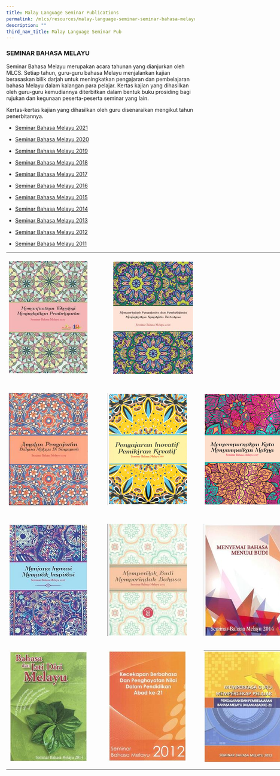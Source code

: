 ```yaml
---
title: Malay Language Seminar Publications
permalink: /mlcs/resources/malay-language-seminar-seminar-bahasa-melayu-publications/
description: ""
third_nav_title: Malay Language Seminar Pub
---
```

### SEMINAR BAHASA MELAYU

Seminar Bahasa Melayu merupakan acara tahunan yang dianjurkan oleh MLCS. Setiap tahun, guru-guru bahasa Melayu menjalankan kajian berasaskan bilik darjah untuk meningkatkan pengajaran dan pembelajaran bahasa Melayu dalam kalangan para pelajar. Kertas kajian yang dihasilkan oleh guru-guru kemudiannya diterbitkan dalam bentuk buku prosiding bagi rujukan dan kegunaan peserta-peserta seminar yang lain.

Kertas-kertas kajian yang dihasilkan oleh guru disenaraikan mengikut tahun penerbitannya.


* [Seminar Bahasa Melayu 2021](/mlcs/resources/malay-language-seminar-seminar-bahasa-melayu-publications/seminar-bahasa-melayu-2021)
*   [Seminar Bahasa Melayu 2020](/mlcs/resources/malay-language-seminar-seminar-bahasa-melayu-publications/seminar-bahasa-melayu-2020)
*   [Seminar Bahasa Melayu 2019](/mlcs/resources/malay-language-seminar-seminar-bahasa-melayu-publications/seminar-bahasa-melayu-2019)
*   [Seminar Bahasa Melayu 2018](/mlcs/resources/malay-language-seminar-seminar-bahasa-melayu-publications/seminar-bahasa-melayu-2018)
* [Seminar Bahasa Melayu 2017](/mlcs/resources/malay-language-seminar-seminar-bahasa-melayu-publications/seminar-bahasa-melayu-2017)
*    [Seminar Bahasa Melayu 2016](/mlcs/resources/malay-language-seminar-seminar-bahasa-melayu-publications/seminar-bahasa-melayu-2016)
* [Seminar Bahasa Melayu 2015](/mlcs/resources/malay-language-seminar-seminar-bahasa-melayu-publications/seminar-bahasa-melayu-2015)
* [Seminar Bahasa Melayu 2014](/mlcs/resources/malay-language-seminar-seminar-bahasa-melayu-publications/seminar-bahasa-melayu-2014)

* [Seminar Bahasa Melayu 2013](/mlcs/resources/malay-language-seminar-seminar-bahasa-melayu-publications/seminar-bahasa-melayu-2013)

* [Seminar Bahasa Melayu 2012](/mlcs/resources/malay-language-seminar-seminar-bahasa-melayu-publications/seminar-bahasa-melayu-2012)

*   [Seminar Bahasa Melayu 2011](/mlcs/resources/malay-language-seminar-seminar-bahasa-melayu-publications/seminar-bahasa-melayu-2011)

<table style="box-sizing: border-box; height: 1393px; width: 821px;"><tbody style="box-sizing: border-box;"><tr style="box-sizing: border-box; height: 352.719px;"><td style="box-sizing: border-box; width: 264.047px;"><a href="/mlcs/resources/malay-language-seminar-seminar-bahasa-melayu-publications/seminar-bahasa-melayu-2020" style="box-sizing: border-box; background-color: transparent; color: rgb(202, 33, 38);"><img src="/images/1-mlcs-sbm-2020-cover-(final-with-ast-logo).jpeg" alt="ML Seminar 2020" title="ML Seminar 2020" data-displaymode="Thumbnail" style="box-sizing: border-box; border-style: none; margin: 10px 0px; max-width: 100%;"></a></td><td style="box-sizing: border-box; width: 257.102px;"><a target="_blank" href="/mlcs/resources/malay-language-seminar-seminar-bahasa-melayu-publications/seminar-bahasa-melayu-2021" style="box-sizing: border-box; background-color: transparent; color: rgb(202, 33, 38);"><img src="/images/00-mlcs-sbm-cover.jpeg" alt="Seminar Bahasa Melayu 2021" title="Seminar Bahasa Melayu 2021" data-displaymode="Thumbnail" style="box-sizing: border-box; border-style: none; margin: 10px auto; max-width: 100%; display: block;"></a></td><td style="box-sizing: border-box; width: 291.852px;">&nbsp;</td></tr><tr style="box-sizing: border-box; height: 352.719px;"><td style="box-sizing: border-box; width: 264.047px;"><a href="/mlcs/resources/malay-language-seminar-seminar-bahasa-melayu-publications/seminar-bahasa-melayu-2019" style="box-sizing: border-box; background-color: transparent; color: rgb(202, 33, 38);"><img src="/images/20190823090123670_0001.jpeg" alt="ML Seminar 2019" title="ML Seminar 2019" data-displaymode="Thumbnail" style="box-sizing: border-box; border-style: none; margin: 10px 0px; max-width: 100%;"></a></td><td style="box-sizing: border-box; width: 257.102px;"><a href="/mlcs/resources/malay-language-seminar-seminar-bahasa-melayu-publications/seminar-bahasa-melayu-2018" style="box-sizing: border-box; background-color: transparent; color: rgb(202, 33, 38);"><img src="/images/sbm18_crp.png" alt="ML Seminar 2018" title="ML Seminar 2018" data-displaymode="Thumbnail" style="box-sizing: border-box; border-style: none; margin: 10px 0px; max-width: 100%;"></a></td><td style="box-sizing: border-box; width: 291.852px;"><a href="/mlcs/resources/malay-language-seminar-seminar-bahasa-melayu-publications/seminar-bahasa-melayu-2017" style="box-sizing: border-box; background-color: transparent; color: rgb(202, 33, 38);"><img src="/images/seminar-bahasa-melayu-2017_crp.png" alt="ML Seminar 2017" title="ML Seminar 2017" data-displaymode="Thumbnail" style="box-sizing: border-box; border-style: none; margin: 10px 0px; max-width: 100%;"></a></td></tr><tr style="box-sizing: border-box; height: 347.562px;"><td style="box-sizing: border-box; width: 264.047px;"><a href="/mlcs/resources/malay-language-seminar-seminar-bahasa-melayu-publications/seminar-bahasa-melayu-2016" style="box-sizing: border-box; background-color: transparent; color: rgb(202, 33, 38);"><img src="/images/seminar-bahasa-melayu-201619fd1cd1c46444c6a2347e5f095eb7fc.jpeg" alt="ML Seminar 2016" title="ML Seminar 2016" data-displaymode="Thumbnail" style="box-sizing: border-box; border-style: none; margin: 10px 0px; max-width: 100%;"></a></td><td style="box-sizing: border-box; width: 257.102px;"><a href="/mlcs/resources/malay-language-seminar-seminar-bahasa-melayu-publications/seminar-bahasa-melayu-2015" style="box-sizing: border-box; background-color: transparent; color: rgb(202, 33, 38);"><img src="/images/seminar-bahasa-melayu-2015e8817bfb37d547daab88a719713284a9.jpeg" alt="seminar-bahasa-melayu-2015" title="seminar-bahasa-melayu-2015" data-displaymode="Thumbnail" style="box-sizing: border-box; border-style: none; margin: 10px 0px; max-width: 100%;"></a></td><td style="box-sizing: border-box; width: 291.852px;"><a href="/mlcs/resources/malay-language-seminar-seminar-bahasa-melayu-publications/seminar-bahasa-melayu-2014" style="box-sizing: border-box; background-color: transparent; color: rgb(202, 33, 38);"><img src="/images/seminar-bahasa-melayu-20145c73253ac6804460b5b210172d692ff6.jpeg" alt="seminar-bahasa-melayu-2014" title="seminar-bahasa-melayu-2014" data-displaymode="Thumbnail" style="box-sizing: border-box; border-style: none; margin: 10px 0px; max-width: 100%;"></a></td></tr><tr style="box-sizing: border-box; height: 330px;"><td style="box-sizing: border-box; width: 264.047px;"><a href="/mlcs/resources/malay-language-seminar-seminar-bahasa-melayu-publications/seminar-bahasa-melayu-2013" style="box-sizing: border-box; background-color: transparent; color: rgb(202, 33, 38);"><img src="/images/seminar-bahasa-melayu-2013075e901c9f4047a2a67824db49e68589.jpeg" alt="seminar-bahasa-melayu-2013" title="seminar-bahasa-melayu-2013" data-displaymode="Thumbnail" style="box-sizing: border-box; border-style: none; margin: 10px 0px; max-width: 100%;"></a></td><td style="box-sizing: border-box; width: 257.102px;"><a href="/mlcs/resources/malay-language-seminar-seminar-bahasa-melayu-publications/seminar-bahasa-melayu-2012" style="box-sizing: border-box; background-color: transparent; color: rgb(202, 33, 38);"><img src="/images/seminar-bahasa-melayu-2012a1058f6008074132a38d8d6e9f8161c2.jpeg" alt="seminar-bahasa-melayu-2012" title="seminar-bahasa-melayu-2012" data-displaymode="Thumbnail" style="box-sizing: border-box; border-style: none; margin: 10px 0px; max-width: 100%;"></a></td><td style="box-sizing: border-box; width: 291.852px;"><a href="/mlcs/resources/malay-language-seminar-seminar-bahasa-melayu-publications/seminar-bahasa-melayu-2011" style="box-sizing: border-box; background-color: transparent; color: rgb(202, 33, 38);"><img src="/images/seminar-bahasa-melayu-2011cebd568a43ce48c9ae85930ef52063c5.jpeg" alt="seminar-bahasa-melayu-2011" title="seminar-bahasa-melayu-2011" data-displaymode="Thumbnail" style="box-sizing: border-box; border-style: none; margin: 10px 0px; max-width: 100%;"></a></td></tr></tbody></table>